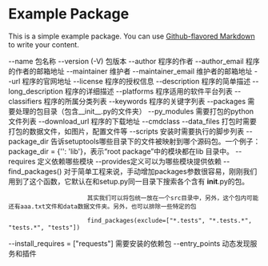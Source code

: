 # Example Package

This is a simple example package. You can use
[Github-flavored Markdown](https://guides.github.com/features/mastering-markdown/)
to write your content.

--name 包名称
--version (-V) 包版本
--author 程序的作者
--author_email 程序的作者的邮箱地址
--maintainer 维护者
--maintainer_email 维护者的邮箱地址
--url 程序的官网地址
--license 程序的授权信息
--description 程序的简单描述
--long_description 程序的详细描述
--platforms 程序适用的软件平台列表
--classifiers 程序的所属分类列表
--keywords 程序的关键字列表
--packages 需要处理的包目录（包含__init__.py的文件夹）
--py_modules 需要打包的python文件列表
--download_url 程序的下载地址
--cmdclass
--data_files 打包时需要打包的数据文件，如图片，配置文件等
--scripts 安装时需要执行的脚步列表
--package_dir 告诉setuptools哪些目录下的文件被映射到哪个源码包。一个例子：package_dir = {'': 'lib'}，表示“root package”中的模块都在lib 目录中。
--requires 定义依赖哪些模块
--provides定义可以为哪些模块提供依赖
--find_packages() 对于简单工程来说，手动增加packages参数很容易，刚刚我们用到了这个函数，它默认在和setup.py同一目录下搜索各个含有 __init__.py的包。

                          其实我们可以将包统一放在一个src目录中，另外，这个包内可能还有aaa.txt文件和data数据文件夹。另外，也可以排除一些特定的包

                          find_packages(exclude=["*.tests", "*.tests.*", "tests.*", "tests"])

--install_requires = ["requests"] 需要安装的依赖包
--entry_points 动态发现服务和插件